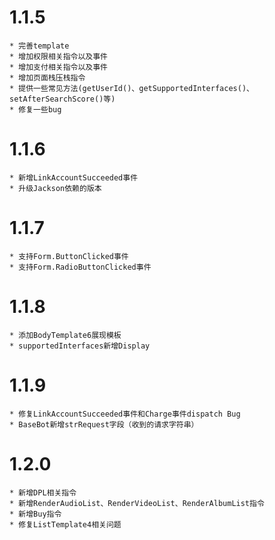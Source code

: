 # 1.1.5
    * 完善template
    * 增加权限相关指令以及事件
    * 增加支付相关指令以及事件
    * 增加页面栈压栈指令
    * 提供一些常见方法(getUserId()、getSupportedInterfaces()、setAfterSearchScore()等)
    * 修复一些bug

# 1.1.6
    * 新增LinkAccountSucceeded事件
    * 升级Jackson依赖的版本

# 1.1.7
    * 支持Form.ButtonClicked事件
    * 支持Form.RadioButtonClicked事件

# 1.1.8
    * 添加BodyTemplate6展现模板
    * supportedInterfaces新增Display

# 1.1.9
    * 修复LinkAccountSucceeded事件和Charge事件dispatch Bug
    * BaseBot新增strRequest字段（收到的请求字符串）

# 1.2.0
    * 新增DPL相关指令
    * 新增RenderAudioList、RenderVideoList、RenderAlbumList指令
    * 新增Buy指令
    * 修复ListTemplate4相关问题
